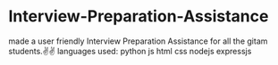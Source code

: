 # Interview-Preparation-Assistance
made a user friendly Interview Preparation Assistance for all the gitam students.✌️✌️
languages used: python js html css nodejs expressjs


